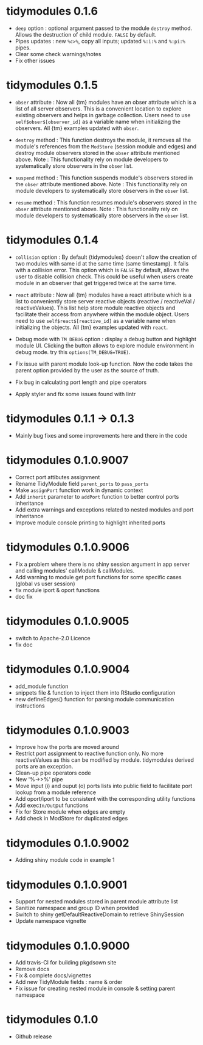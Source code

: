 # tidymodules 0.1.6

- ```deep``` option : optional argument passed to the module ```destroy``` method. Allows the destruction of child module. ```FALSE``` by default.
- Pipes updates : new ```%c>%```, copy all inputs; updated ```%:i:%``` and ```%:pi:%``` pipes. 
- Clear some check warnings/notes
- Fix other issues

# tidymodules 0.1.5

- ```obser``` attribute : Now all {tm} modules have an obser attribute which is a list of all server observers. This is a convenient location to explore existing observers and helps in garbage collection. Users need to use ```self$obser$[observer_id]``` as a variable name when initializing the observers. All {tm} examples updated with ```obser```.

- ```destroy``` method : This function destroys the module, it removes all the module's references from the ```ModStore``` (session module and edges) and destroy module observers stored in the ```obser``` attribute mentioned above. Note : This functionality rely on module developers to systematically store observers  in the  ```obser``` list.

- ```suspend``` method : This function suspends module's observers stored in the ```obser``` attribute mentioned above. Note : This functionality rely on module developers to systematically store observers  in the  ```obser``` list.

- ```resume``` method : This function resumes module's observers stored in the ```obser``` attribute mentioned above. Note : This functionality rely on module developers to systematically store observers  in the  ```obser``` list.

# tidymodules 0.1.4

- ```collision``` option : By default {tidymodules} doesn't allow the creation of two modules with same id at the same time (same timestamp). It fails with a collision error. This option which is ```FALSE``` by default, allows the user to disable collision check. This could be useful when users create module in an observer that get triggered twice at the same time.

- ```react``` attribute : Now all {tm} modules have a react attribute which is a list to conveniently store server reactive objects (reactive / reactiveVal / reactiveValues). This list help store module reactive objects and facilitate their access from anywhere within the module object. Users need to use ```self$react$[reactive_id]``` as a variable name when initializing the objects. All {tm} examples updated with ```react```.

- Debug mode with ```TM_DEBUG``` option : display a debug button and highlight module UI. Clicking the button allows to explore module environment in debug mode. try this ```options(TM_DEBUG=TRUE)```.

- Fix issue with parent module look-up function. Now the code takes the parent option provided by the user as the source of truth.

- Fix bug in calculating port length and pipe operators

- Apply styler and fix some issues found with lintr

# tidymodules 0.1.1 -> 0.1.3

- Mainly bug fixes and some improvements here and there in the code

# tidymodules 0.1.0.9007

- Correct port attibutes assignment
- Rename TidyModule field `parent_ports` to `pass_ports`
- Make `assignPort` function work in dynamic context
- Add `inherit` parameter to `addPort` function to better control ports inheritance
- Add extra warnings and exceptions related to nested modules and port inheritance
- Improve module console printing to highlight inherited ports

# tidymodules 0.1.0.9006

- Fix a problem where there is no shiny session argument in app server and calling modules' callModule & callModules.
- Add warning to module get port functions for some specific cases (global vs user session)
- fix module iport & oport functions
- doc fix

# tidymodules 0.1.0.9005

- switch to Apache-2.0 Licence
- fix doc


# tidymodules 0.1.0.9004

- add_module function
- snippets file & function to inject them into RStudio configuration
- new defineEdges() function for parsing module communication instructions

# tidymodules 0.1.0.9003

- Improve how the ports are moved around
- Restrict port assignment to reactive function only. No more reactiveValues as this can be modified by module. tidymodules derived ports are an exception.
- Clean-up pipe operators code
- New '%->>%' pipe
- Move input (i) and ouput (o) ports lists into public field to facilitate port lookup from a module reference
- Add oport/iport to be consistent with the corresponding utility functions
- Add exec`In/Out`put functions
- Fix for Store module when edges are empty
- Add check in ModStore for duplicated edges


# tidymodules 0.1.0.9002

- Adding shiny module code in example 1


# tidymodules 0.1.0.9001

- Support for nested modules stored in parent module attribute list
- Sanitize namespace and group ID when provided
- Switch to shiny getDefaultReactiveDomain to retrieve ShinySession
- Update namespace vignette

# tidymodules 0.1.0.9000

- Add travis-CI for building pkgdsown site
- Remove docs
- Fix & complete docs/vignettes
- Add new TidyModule fields : name & order
- Fix issue for creating nested module in console & setting parent namespace

# tidymodules 0.1.0

- Github release
